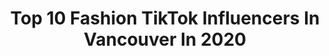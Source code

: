 ---
title: Top 10 Fashion TikTok Influencers In Vancouver In 2020
description: >-
  Find top fashion TikTok influencers in Vancouver in 2020. Most popular hashtags: #fashion #positivevibes #retailtherapy #vibewithme.
platform: TikTok
profiles:
  - username: "02jpham"
    fullname: >-
      jp
    location: "Canada"
    followers: 14717
    engagement: 1215
    commentsToLikes: 0.036342
    id: ck81qa19jh4mv0j78hskrc6rv
    verified: false
    hashtags: "#funfacts, #friends, #checkthisout, #happyathome"
  - username: "stylinsquares"
    fullname: >-
      Style in Squares
    location: "Canada"
    followers: 2008
    engagement: 273
    commentsToLikes: 0.057367
    id: cka69jwhqsrb40i786agv9qpc
    verified: false
    hashtags: "#denimjacket, #styleinspo, #casual, #retailtherapy"
  - username: "gurnoortatla"
    fullname: >-
      Gurnoor Tatla
    location: "Canada"
    followers: 13543
    engagement: 858
    commentsToLikes: 0.037065
    id: ck8tprhqkqkzf0j78pr1rp0tm
    verified: false
    hashtags: "#curlyhair, #idknever, #realityripple, #killyourvibe"
  - username: "whatselin"
    fullname: >-
      Selin ✪
    location: "Canada"
    followers: 22914
    engagement: 2064
    commentsToLikes: 0.015812
    id: ck9kd25sss66s0j78nrwj8lbj
    verified: false
    hashtags: "#everydayscience, #eighteen, #snackbreak, #likeachamp"
  - username: "constancelh"
    fullname: >-
      Connie Hackett
    location: "Canada"
    followers: 21645
    engagement: 1112
    commentsToLikes: 0.032570
    id: ck8kg1th3gm4t0j78gahhhu9b
    verified: false
    hashtags: "#disneyrides, #livingwall, #fairydoor, #ironing"
  - username: "themagday"
    fullname: >-
      The Magday
    location: "Canada"
    followers: 10693
    engagement: 689
    commentsToLikes: 0.018096
    id: ck961z7gholt60j78umhvuoxa
    verified: false
    hashtags: "#leavingmybody, #ilocano, #siblingcheck, #happymothersday"
  - username: "austinottone"
    fullname: >-
      CEO of Fashion
    location: "Canada"
    followers: 116560
    engagement: 811
    commentsToLikes: 0.007280
    id: ck806zm4rndor0j78p6bgjsh2
    verified: false
    hashtags: "#adventuretime, #streetwearhype, #fashionartist, #adventure"
  - username: "nilou.fardd"
    fullname: >-
      Nilou Fard
    location: "Canada"
    followers: 12668
    engagement: 308
    commentsToLikes: 0.042983
    id: ck90r2g2fkumv0j78fnfoaaeh
    verified: false
    hashtags: "#fashion, #relationship, #quarintine, #finalsathome"
  - username: "neak0007"
    fullname: >-
      Neak_0007✔️
    location: "Canada"
    followers: 99986
    engagement: 790
    commentsToLikes: 0.007512
    id: ck806wvtqmoep0j78k0iuwn0t
    verified: false
    hashtags: "#world, #tiktok, #lifestyle, #vives"
  - username: "kaur_bal_21"
    fullname: >-
      Kaur Bal 👑
    location: "Canada"
    followers: 13703
    engagement: 462
    commentsToLikes: 0.013413
    id: ck8vyxa0mv9mh0j78zik53k1q
    verified: false
    hashtags: "#bridaloutfit, #mann, #viral, #blopper"
---